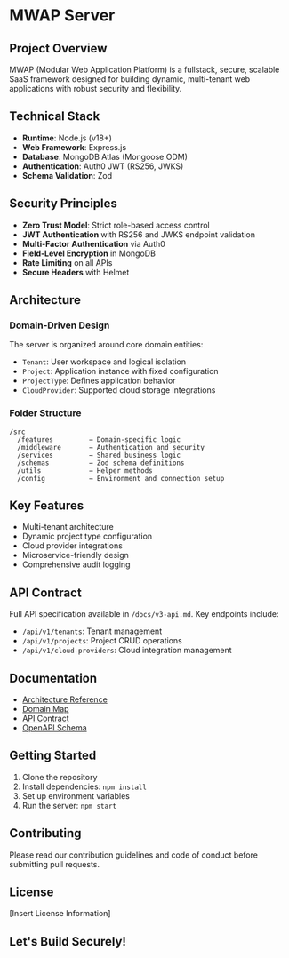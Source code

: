 # MWAP Server

## Project Overview

MWAP (Modular Web Application Platform) is a fullstack, secure, scalable SaaS framework designed for building dynamic, multi-tenant web applications with robust security and flexibility.

## Technical Stack

- **Runtime**: Node.js (v18+)
- **Web Framework**: Express.js
- **Database**: MongoDB Atlas (Mongoose ODM)
- **Authentication**: Auth0 JWT (RS256, JWKS)
- **Schema Validation**: Zod

## Security Principles

- **Zero Trust Model**: Strict role-based access control
- **JWT Authentication** with RS256 and JWKS endpoint validation
- **Multi-Factor Authentication** via Auth0
- **Field-Level Encryption** in MongoDB
- **Rate Limiting** on all APIs
- **Secure Headers** with Helmet

## Architecture

### Domain-Driven Design

The server is organized around core domain entities:
- `Tenant`: User workspace and logical isolation
- `Project`: Application instance with fixed configuration
- `ProjectType`: Defines application behavior
- `CloudProvider`: Supported cloud storage integrations

### Folder Structure

```
/src
  /features         → Domain-specific logic
  /middleware       → Authentication and security
  /services         → Shared business logic
  /schemas          → Zod schema definitions
  /utils            → Helper methods
  /config           → Environment and connection setup
```

## Key Features

- Multi-tenant architecture
- Dynamic project type configuration
- Cloud provider integrations
- Microservice-friendly design
- Comprehensive audit logging

## API Contract

Full API specification available in `/docs/v3-api.md`. Key endpoints include:
- `/api/v1/tenants`: Tenant management
- `/api/v1/projects`: Project CRUD operations
- `/api/v1/cloud-providers`: Cloud integration management

## Documentation

- [Architecture Reference](docs/v3-architecture-reference.md)
- [Domain Map](docs/v3-domainmap.md)
- [API Contract](docs/v3-api.md)
- [OpenAPI Schema](docs/v3-openAPI-schema.md)

## Getting Started

1. Clone the repository
2. Install dependencies: `npm install`
3. Set up environment variables
4. Run the server: `npm start`

## Contributing

Please read our contribution guidelines and code of conduct before submitting pull requests.

## License

[Insert License Information]

## Let's Build Securely!